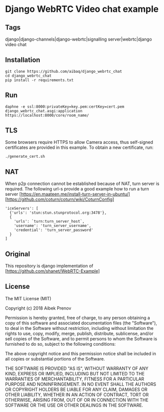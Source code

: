 Django WebRTC Video chat example
==============

## Tags
django|django-channels|django-webrtc|signalling server|webrtc|django video chat

## Installation
```
git clone https://github.com/aibaq/django_webrtc_chat
cd django_webrtc_chat
pip install -r requirements.txt
```

## Run
```
daphne -e ssl:8000:privateKey=key.pem:certKey=cert.pem django_webrtc_chat.asgi:application
https://localhost:8000/core/room_name/
```

## TLS
Some browsers require HTTPS to allow Camera access, thus self-signed certificates are provided in this example.
To obtain a new certificate, run:
```
./generate_cert.sh
```

## NAT
When p2p connection cannot be established because of NAT, turn server is required. The following url-s provide a good example how to run a turn server
[https://en.maateen.me/install-turn-server-in-ubuntu/]
[https://github.com/coturn/coturn/wiki/CoturnConfig]
```
'iceServers': [
  {'urls': 'stun:stun.stunprotocol.org:3478'},
  {
    'urls': `turn:turn_server_host`,
    'username': 'turn_server_username',
    'credential': 'turn_server_password'
  }
]
```

## Original
This repository is django implementation of [https://github.com/shanet/WebRTC-Example]

## License

The MIT License (MIT)

Copyright (c) 2018 Aibek Prenov

Permission is hereby granted, free of charge, to any person obtaining a copy
of this software and associated documentation files (the "Software"), to deal
in the Software without restriction, including without limitation the rights
to use, copy, modify, merge, publish, distribute, sublicense, and/or sell
copies of the Software, and to permit persons to whom the Software is
furnished to do so, subject to the following conditions:

The above copyright notice and this permission notice shall be included in
all copies or substantial portions of the Software.

THE SOFTWARE IS PROVIDED "AS IS", WITHOUT WARRANTY OF ANY KIND, EXPRESS OR
IMPLIED, INCLUDING BUT NOT LIMITED TO THE WARRANTIES OF MERCHANTABILITY,
FITNESS FOR A PARTICULAR PURPOSE AND NONINFRINGEMENT. IN NO EVENT SHALL THE
AUTHORS OR COPYRIGHT HOLDERS BE LIABLE FOR ANY CLAIM, DAMAGES OR OTHER
LIABILITY, WHETHER IN AN ACTION OF CONTRACT, TORT OR OTHERWISE, ARISING FROM,
OUT OF OR IN CONNECTION WITH THE SOFTWARE OR THE USE OR OTHER DEALINGS IN
THE SOFTWARE.
